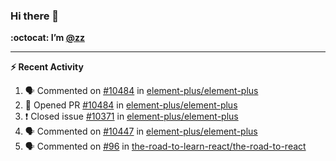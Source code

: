 ### Hi there 👋

**:octocat: I’m [@zz](https://github.com/holazz)**

---

**:zap: Recent Activity**

<!--START_SECTION:activity-->
1. 🗣 Commented on [#10484](https://github.com/element-plus/element-plus/issues/10484) in [element-plus/element-plus](https://github.com/element-plus/element-plus)
2. 💪 Opened PR [#10484](https://github.com/element-plus/element-plus/pull/10484) in [element-plus/element-plus](https://github.com/element-plus/element-plus)
3. ❗️ Closed issue [#10371](https://github.com/element-plus/element-plus/issues/10371) in [element-plus/element-plus](https://github.com/element-plus/element-plus)
4. 🗣 Commented on [#10447](https://github.com/element-plus/element-plus/issues/10447) in [element-plus/element-plus](https://github.com/element-plus/element-plus)
5. 🗣 Commented on [#96](https://github.com/the-road-to-learn-react/the-road-to-react/issues/96) in [the-road-to-learn-react/the-road-to-react](https://github.com/the-road-to-learn-react/the-road-to-react)
<!--END_SECTION:activity-->
